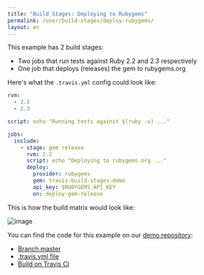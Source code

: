 ```yaml
---
title: "Build Stages: Deploying to Rubygems"
permalink: /user/build-stages/deploy-rubygems/
layout: en
---
```


This example has 2 build stages:

* Two jobs that run tests against Ruby 2.2 and 2.3 respectively
* One job that deploys (releases) the gem to rubygems.org

Here's what the `.travis.yml` config could look like:

```yaml
rvm:
  - 2.2
  - 2.3

script: echo "Running tests against $(ruby -v) ..."

jobs:
  include:
    - stage: gem release
      rvm: 2.2
      script: echo "Deploying to rubygems.org ..."
      deploy:
        provider: rubygems
        gem: travis-build-stages-demo
        api_key: $RUBYGEMS_API_KEY
        on: deploy-gem-release
```
This is how the build matrix would look like:

![image](https://cloud.githubusercontent.com/assets/2208/25852509/e2571b32-34c9-11e7-8253-b0982838296e.png)

You can find the code for this example on our [demo repository](https://github.com/travis-ci/build-stages-demo):

* [Branch master](https://github.com/travis-ci/build-stages-demo/tree/deploy-gem-release)
* [.travis.yml file](https://github.com/travis-ci/build-stages-demo/blob/deploy-gem-release/.travis.yml)
* [Build on Travis CI](https://travis-ci.org/travis-ci/build-stages-demo/builds/230329221)
